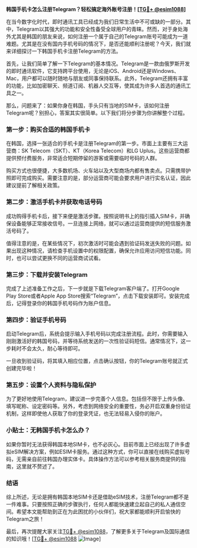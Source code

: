 **韩国手机卡怎么注册Telegram？轻松搞定海外账号注册！[[TG💪+ @esim1088](https://t.me/s/esim1088)]**

在当今数字化时代，即时通讯工具已经成为我们日常生活中不可或缺的一部分。其中，Telegram以其强大的功能和安全性备受全球用户的青睐。然而，对于身处海外尤其是韩国的朋友来说，如何注册一个属于自己的Telegram账号可能成为一道难题。尤其是在没有国内手机号码的情况下，是否还能顺利注册呢？今天，我们就来详细探讨一下韩国手机卡注册Telegram的方法。

首先，让我们简单了解一下Telegram的基本情况。Telegram是一款由俄罗斯开发的即时通讯软件，它支持跨平台使用，无论是iOS、Android还是Windows、Mac，用户都可以随时随地与朋友或同事保持联系。此外，Telegram还拥有丰富的功能，比如加密聊天、频道订阅、机器人交互等，使其成为许多人首选的通讯工具之一。

那么，问题来了：如果你身在韩国，手头只有当地的SIM卡，该如何注册Telegram呢？别担心，答案其实很简单。以下我们将分步骤为你讲解整个过程。

### **第一步：购买合适的韩国手机卡**
在韩国，选择一张适合的手机卡是注册Telegram的第一步。市面上主要有三大运营商：SK Telecom（SKT）、KT（Korea Telecom）和LG Uplus。这些运营商都提供预付费服务，非常适合短期停留的游客或需要临时号码的人群。

购买方式也很便捷，大多数机场、火车站以及大型商场内都有售卖点。只需携带护照即可完成购买。需要注意的是，部分运营商可能会要求用户进行实名认证，因此建议提前了解相关政策。

### **第二步：激活手机卡并获取电话号码**
成功购得手机卡后，接下来便是激活步骤。按照说明书上的指引插入SIM卡，并确保设备能够正常接收信号。一旦连接上网络，就可以通过运营商提供的短信服务激活号码了。

值得注意的是，在某些情况下，初次激活时可能会遇到验证码发送失败的问题。如果出现这种情况，请检查手机设置中的权限配置，确保允许应用访问短信功能。同时，也可以尝试更换不同的运营商试试看。

### **第三步：下载并安装Telegram**
完成了上述准备工作之后，下一步就是下载Telegram客户端了。打开Google Play Store或者Apple App Store搜索“Telegram”，点击下载安装即可。安装完成后，记得登录你的韩国手机号码作为账户信息。

### **第四步：验证手机号码**
启动Telegram后，系统会提示输入手机号码以完成注册流程。此时，你需要输入刚刚激活好的韩国号码，并等待系统发送的一次性验证码短信。通常情况下，这一步耗时不会太久，耐心等待即可。

一旦收到验证码，将其填入相应位置，点击确认按钮，你的Telegram账号就正式创建完毕啦！

### **第五步：设置个人资料与隐私保护**
为了更好地使用Telegram，建议进一步完善个人信息。包括但不限于上传头像、填写昵称、设定密码等。另外，考虑到网络安全的重要性，务必开启双重身份验证机制，这样即使他人获取了你的登录凭证，也无法轻易入侵你的账户。

### **小贴士：无韩国手机卡怎么办？**
如果你暂时无法获得韩国本地SIM卡，也不必灰心。目前市面上已经出现了许多虚拟eSIM解决方案，例如ESIM卡服务。通过这种方式，你可以直接在线购买虚拟号码，无需亲自前往韩国办理实体卡。具体操作方法可以参考相关服务商提供的指南，这里就不赘述了。

### **结语**
综上所述，无论是拥有韩国本地SIM卡还是借助eSIM技术，注册Telegram都不是一件难事。只要按照正确的步骤执行，任何人都能快速建立起自己的私人通信空间。希望本文能帮助到正在为此困扰的小伙伴们，祝大家都能顺利开启愉快的Telegram之旅！

最后，再次提醒大家关注[TG💪+ @esim1088](https://t.me/s/esim1088)，了解更多关于Telegram及国际通信的知识哦！[[TG💪+ @esim1088](https://t.me/s/esim1088) ![Image](https://i.postimg.cc/4NQfJmqS/Snipaste-2025-05-13-00-14-12.png)]